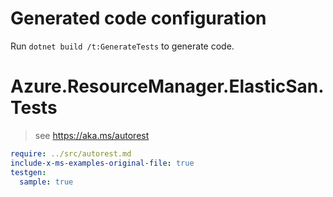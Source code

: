 # Generated code configuration

Run `dotnet build /t:GenerateTests` to generate code.

# Azure.ResourceManager.ElasticSan.Tests

> see https://aka.ms/autorest
``` yaml
require: ../src/autorest.md
include-x-ms-examples-original-file: true
testgen:
  sample: true
```